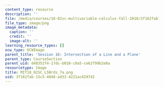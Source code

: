 ```yaml
---
content_type: resource
description: ''
file: /media/courses/18-02sc-multivariable-calculus-fall-2010/3f162fab15c54848ad334221ac429742_MIT18_02SC_L5Brds_7a.png
file_type: image/png
image_metadata:
  caption: ''
  credit: ''
  image-alt: ''
learning_resource_types: []
ocw_type: OCWImage
parent_title: 'Session 16: Intersection of a Line and a Plane'
parent_type: CourseSection
parent_uid: d48352f4-17dc-b010-c0a5-ce62f99b2e0a
resourcetype: Image
title: MIT18_02SC_L5Brds_7a.png
uid: 3f162fab-15c5-4848-ad33-4221ac429742
---
```

